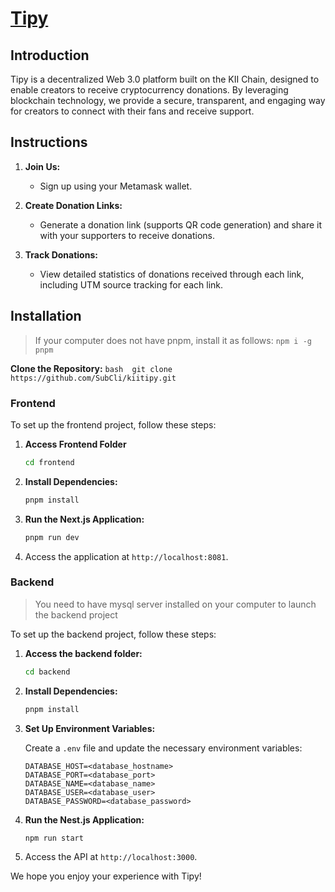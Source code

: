 # [Tipy](http://kiitip.subcli.top/)

## Introduction

Tipy is a decentralized Web 3.0 platform built on the KII Chain, designed to enable creators to receive cryptocurrency donations. By leveraging blockchain technology, we provide a secure, transparent, and engaging way for creators to connect with their fans and receive support.

## Instructions

1. **Join Us:**
   - Sign up using your Metamask wallet.
   
2. **Create Donation Links:**
   - Generate a donation link (supports QR code generation) and share it with your supporters to receive donations.

3. **Track Donations:**
   - View detailed statistics of donations received through each link, including UTM source tracking for each link.

## Installation

> If your computer does not have pnpm, install it as follows:
> `npm i -g pnpm`

**Clone the Repository:**
	    ```bash 
	    git clone https://github.com/SubCli/kiitipy.git
	    ```
### Frontend

To set up the frontend project, follow these steps:

1. **Access Frontend Folder**

	```bash
	cd frontend
	```
	  
2. **Install Dependencies:**

    ```bash
    pnpm install
    ```

3. **Run the Next.js Application:**

    ```bash
    pnpm run dev
    ```

4. Access the application at `http://localhost:8081`.

### Backend

> You need to have mysql server installed on your computer to launch the backend project

To set up the backend project, follow these steps:

1. **Access the backend folder:**

    ```bash
    cd backend
    ```

2. **Install Dependencies:**

    ```bash
    pnpm install
    ```

3. **Set Up Environment Variables:**

    Create a `.env` file and update the necessary environment variables:

    ```code
    DATABASE_HOST=<database_hostname>
    DATABASE_PORT=<database_port>
    DATABASE_NAME=<database_name>
    DATABASE_USER=<database_user>
    DATABASE_PASSWORD=<database_password>
    ```

4. **Run the Nest.js Application:**

    ```bash
    npm run start
    ```

5. Access the API at `http://localhost:3000`.

We hope you enjoy your experience with Tipy!